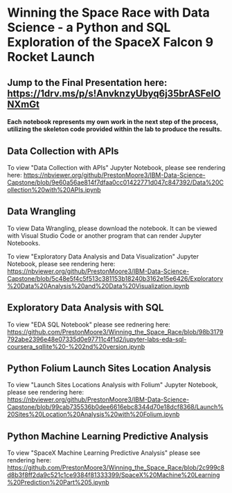 # Winning the Space Race with Data Science - a Python and SQL Exploration of the SpaceX Falcon 9 Rocket Launch

## Jump to the Final Presentation here: https://1drv.ms/p/s!AnvknzyUbyq6j35brASFeIONXmGt

#### Each notebook represents my own work in the next step of the process, utilizing the skeleton code provided within the lab to produce the results.

## Data Collection with APIs

To view "Data Collection with APIs" Jupyter Notebook, please see rendering here:
https://nbviewer.org/github/PrestonMoore3/IBM-Data-Science-Capstone/blob/9e60a56ae814f7dfaa0cc01422771d047c847392/Data%20Collection%20with%20APIs.ipynb

## Data Wrangling

To view Data Wrangling, please download the notebook. It can be viewed with Visual Studio Code or another program that can render Jupyter Notebooks.

To view "Exploratory Data Analysis and Data Visualization" Jupyter Notebook, please see rendering here:
https://nbviewer.org/github/PrestonMoore3/IBM-Data-Science-Capstone/blob/5c48e5f4c5f513c381153b18240b3162e15e6426/Exploratory%20Data%20Analysis%20and%20Data%20Visualization.ipynb

## Exploratory Data Analysis with SQL

To view "EDA SQL Notebook" please see rednering here: https://github.com/PrestonMoore3/Winning_the_Space_Race/blob/98b3179792abe2396e48e07335d0e97711c4f1d2/jupyter-labs-eda-sql-coursera_sqllite%20-%202nd%20version.ipynb

## Python Folium Launch Sites Location Analysis
To view "Launch Sites Locations Analysis with Folium" Jupyter Notebook, please see rendering here: 
https://nbviewer.org/github/PrestonMoore3/IBM-Data-Science-Capstone/blob/99cab735536b0dee6616ebc8344d70e18dcf8368/Launch%20Sites%20Location%20Analysis%20with%20Folium.ipynb

## Python Machine Learning Predictive Analysis
To view "SpaceX Machine Learning Predictive Analysis" please see rendering here: https://github.com/PrestonMoore3/Winning_the_Space_Race/blob/2c999c8d8b3f8ff2da9c521c1ce9384f81333399/SpaceX%20Machine%20Learning%20Prediction%20Part%205.ipynb


